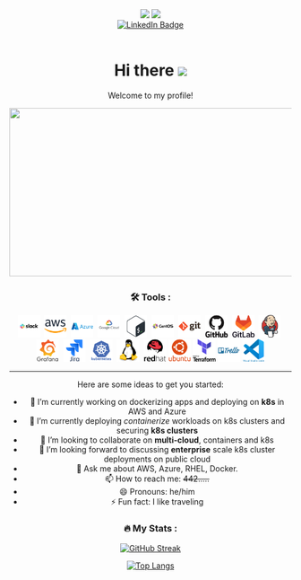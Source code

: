 <div id="header" align="center">
  <img src="https://media.giphy.com/media/RbDKaczqWovIugyJmW/giphy.gif" width="100"/>
  <img src="https://media.giphy.com/media/55vNcZTGlOzHvNgrTz/giphy.gif" width="100"/>
</div>

<div id="header" align="center">
  <div id="badges">
  <a href="https://www.linkedin.com/in/ogechi-osondu/">
    <img src="https://img.shields.io/badge/LinkedIn-blue?style=for-the-badge&logo=linkedin&logoColor=white" alt="LinkedIn Badge"/>
  </a>
</div>

<img src="https://komarev.com/ghpvc/?username=amaadioha&style=flat-square&color=blue" alt=""/>
<h1>
  Hi there
  <img src="https://media.giphy.com/media/hvRJCLFzcasrR4ia7z/giphy.gif" width="30px"/>
</h1>

Welcome to my profile!

  <div align="center">
  <img src="https://media.giphy.com/media/dWesBcTLavkZuG35MI/giphy.gif" width="600" height="300"/>
</div>
  
### :hammer_and_wrench: Tools :  
<div>
  <img src="https://github.com/devicons/devicon/blob/master/icons/slack/slack-original-wordmark.svg" title="Java" alt="Java" width="40" height="40"/>&nbsp;
  <img src="https://github.com/devicons/devicon/blob/master/icons/amazonwebservices/amazonwebservices-original-wordmark.svg" title="Spring" alt="Spring" width="40" height="40"/>&nbsp;
  <img src="https://github.com/devicons/devicon/blob/master/icons/azure/azure-original-wordmark.svg" title="React" alt="React" width="40" height="40"/>&nbsp;
  <img src="https://github.com/devicons/devicon/blob/master/icons/googlecloud/googlecloud-original-wordmark.svg" title="JavaScript" alt="JavaScript" width="40" height="40"/>&nbsp;
  <img src="https://github.com/devicons/devicon/blob/master/icons/bash/bash-original.svg" title="Bash" alt="Bash" width="40" height="40"/>&nbsp;
  <img src="https://github.com/devicons/devicon/blob/master/icons/centos/centos-original-wordmark.svg" title="CentOS" alt="CentOS" width="40" height="40"/>&nbsp;
  <img src="https://github.com/devicons/devicon/blob/master/icons/git/git-original-wordmark.svg" title="Git" alt="Git " width="40" height="40"/>&nbsp;
  <img src="https://github.com/devicons/devicon/blob/master/icons/github/github-original-wordmark.svg"  title="GitHub" alt="Github" width="40" height="40"/>&nbsp;
  <img src="https://github.com/devicons/devicon/blob/master/icons/gitlab/gitlab-original-wordmark.svg" title="Gitlab" alt="GitLab" width="40" height="40"/>&nbsp;
  <img src="https://github.com/devicons/devicon/blob/master/icons/jenkins/jenkins-original.svg" title="Jenkins"  alt="Jenkins" width="40" height="40"/>&nbsp;
  <img src="https://github.com/devicons/devicon/blob/master/icons/grafana/grafana-original-wordmark.svg" title="Grafana" alt="Grafana" width="40" height="40"/>&nbsp;
  <img src="https://github.com/devicons/devicon/blob/master/icons/jira/jira-original-wordmark.svg" title="Jira"  alt="Jira" width="40" height="40"/>&nbsp;
  <img src="https://github.com/devicons/devicon/blob/master/icons/kubernetes/kubernetes-plain-wordmark.svg" title="Kubernetes" alt="Kubernetes" width="40" height="40"/>&nbsp;
  <img src="https://github.com/devicons/devicon/blob/master/icons/linux/linux-original.svg" title="Linux" alt="Linux" width="40" height="40"/>&nbsp;
  <img src="https://github.com/devicons/devicon/blob/master/icons/redhat/redhat-original-wordmark.svg" title="redhat" **alt="redhat" width="40" height="40"/>
  <img src="https://github.com/devicons/devicon/blob/master/icons/ubuntu/ubuntu-plain-wordmark.svg" title="Ubuntu" **alt="Ubuntu" width="40" height="40"/>
  <img src="https://github.com/devicons/devicon/blob/master/icons/terraform/terraform-original-wordmark.svg" title="Terraform" **alt="Terraform" width="40" height="40"/>
  <img src="https://github.com/devicons/devicon/blob/master/icons/trello/trello-plain-wordmark.svg" title="Trello" **alt="Trello" width="40" height="40"/>
  <img src="https://github.com/devicons/devicon/blob/master/icons/vscode/vscode-original-wordmark.svg" title="VScode" **alt="VScode" width="40" height="40"/>
</div> 

---

Here are some ideas to get you started:
- 🔭 I’m currently working on dockerizing apps and deploying on **k8s** in AWS and Azure
- 🌱 I’m currently deploying *containerize* workloads on k8s clusters and securing **k8s clusters**
- 👯 I’m looking to collaborate on **multi-cloud**, containers and k8s
- 🤔 I’m looking forward to discussing **enterprise** scale k8s cluster deployments on public cloud
- 💬 Ask me about AWS, Azure, RHEL, Docker.
- 📫 How to reach me: ~~442.....~~
- 😄 Pronouns: he/him
- ⚡ Fun fact: I like traveling
  
### :fire: My Stats :
  [![GitHub Streak](http://github-readme-streak-stats.herokuapp.com?user=amaadioha&theme=dark&background=000000)](https://git.io/streak-stats)
  
  [![Top Langs](https://github-readme-stats.vercel.app/api/top-langs/?username=amaadioha&layout=compact&theme=vision-friendly-dark)](https://github.com/anuraghazra/github-readme-stats)
  
